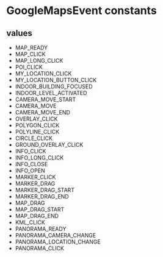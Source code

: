 # GoogleMapsEvent constants


## values

- MAP_READY
- MAP_CLICK
- MAP_LONG_CLICK
- POI_CLICK
- MY_LOCATION_CLICK
- MY_LOCATION_BUTTON_CLICK
- INDOOR_BUILDING_FOCUSED
- INDOOR_LEVEL_ACTIVATED
- CAMERA_MOVE_START
- CAMERA_MOVE
- CAMERA_MOVE_END
- OVERLAY_CLICK
- POLYGON_CLICK
- POLYLINE_CLICK
- CIRCLE_CLICK
- GROUND_OVERLAY_CLICK
- INFO_CLICK
- INFO_LONG_CLICK
- INFO_CLOSE
- INFO_OPEN
- MARKER_CLICK
- MARKER_DRAG
- MARKER_DRAG_START
- MARKER_DRAG_END
- MAP_DRAG
- MAP_DRAG_START
- MAP_DRAG_END
- KML_CLICK
- PANORAMA_READY
- PANORAMA_CAMERA_CHANGE
- PANORAMA_LOCATION_CHANGE
- PANORAMA_CLICK
